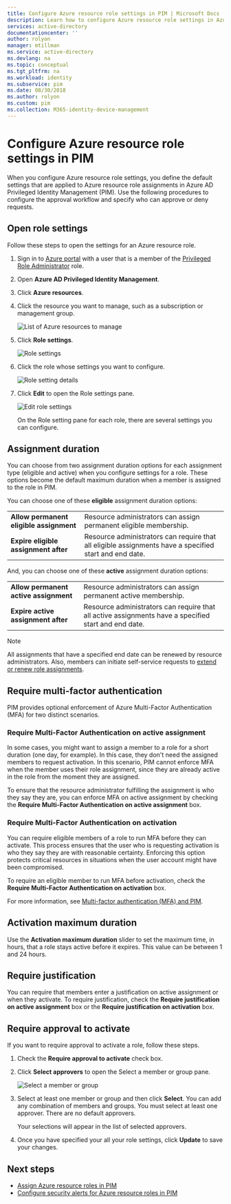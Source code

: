 ```yaml
---
title: Configure Azure resource role settings in PIM | Microsoft Docs
description: Learn how to configure Azure resource role settings in Azure AD Privileged Identity Management (PIM).
services: active-directory
documentationcenter: ''
author: rolyon
manager: mtillman
ms.service: active-directory
ms.devlang: na
ms.topic: conceptual
ms.tgt_pltfrm: na
ms.workload: identity
ms.subservice: pim
ms.date: 08/30/2018
ms.author: rolyon
ms.custom: pim
ms.collection: M365-identity-device-management
---
```


# Configure Azure resource role settings in PIM

When you configure Azure resource role settings, you define the default settings that are applied to Azure resource role assignments in Azure AD Privileged Identity Management (PIM). Use the following procedures to configure the approval workflow and specify who can approve or deny requests.

## Open role settings

Follow these steps to open the settings for an Azure resource role.

1. Sign in to [Azure portal](https://portal.azure.com/) with a user that is a member of the [Privileged Role Administrator](../users-groups-roles/directory-assign-admin-roles.md#privileged-role-administrator) role.

1. Open **Azure AD Privileged Identity Management**.

1. Click **Azure resources**.

1. Click the resource you want to manage, such as a subscription or management group.

    ![List of Azure resources to manage](./media/pim-resource-roles-configure-role-settings/resources-list.png)

1. Click **Role settings**.

    ![Role settings](./media/pim-resource-roles-configure-role-settings/resources-role-settings.png)

1. Click the role whose settings you want to configure.

    ![Role setting details](./media/pim-resource-roles-configure-role-settings/resources-role-setting-details.png)

1. Click **Edit** to open the Role settings pane.

    ![Edit role settings](./media/pim-resource-roles-configure-role-settings/resources-role-settings-edit.png)

    On the Role setting pane for each role, there are several settings you can configure.

## Assignment duration

You can choose from two assignment duration options for each assignment type (eligible and active) when you configure settings for a role. These options become the default maximum duration when a member is assigned to the role in PIM.

You can choose one of these **eligible** assignment duration options:

| | |
| --- | --- |
| **Allow permanent eligible assignment** | Resource administrators can assign permanent eligible membership. |
| **Expire eligible assignment after** | Resource administrators can require that all eligible assignments have a specified start and end date. |

And, you can choose one of these **active** assignment duration options:

| | |
| --- | --- |
| **Allow permanent active assignment** | Resource administrators can assign permanent active membership. |
| **Expire active assignment after** | Resource administrators can require that all active assignments have a specified start and end date. |

> [!NOTE] 
> All assignments that have a specified end date can be renewed by resource administrators. Also, members can initiate self-service requests to [extend or renew role assignments](pim-resource-roles-renew-extend.md).

## Require multi-factor authentication

PIM provides optional enforcement of Azure Multi-Factor Authentication (MFA) for two distinct scenarios.

### Require Multi-Factor Authentication on active assignment

In some cases, you might want to assign a member to a role for a short duration (one day, for example). In this case, they don't need the assigned members to request activation. In this scenario, PIM cannot enforce MFA when the member uses their role assignment, since they are already active in the role from the moment they are assigned.

To ensure that the resource administrator fulfilling the assignment is who they say they are, you can enforce MFA on active assignment by checking the **Require Multi-Factor Authentication on active assignment** box.

### Require Multi-Factor Authentication on activation

You can require eligible members of a role to run MFA before they can activate. This process ensures that the user who is requesting activation is who they say they are with reasonable certainty. Enforcing this option protects critical resources in situations when the user account might have been compromised.

To require an eligible member to run MFA before activation, check the **Require Multi-Factor Authentication on activation** box.

For more information, see [Multi-factor authentication (MFA) and PIM](pim-how-to-require-mfa.md).

## Activation maximum duration

Use the **Activation maximum duration** slider to set the maximum time, in hours, that a role stays active before it expires. This value can be between 1 and 24 hours.

## Require justification

You can require that members enter a justification on active assignment or when they activate. To require justification, check the **Require justification on active assignment** box or the **Require justification on activation** box.

## Require approval to activate

If you want to require approval to activate a role, follow these steps.

1. Check the **Require approval to activate** check box.

1. Click **Select approvers** to open the Select a member or group pane.

    ![Select a member or group](./media/pim-resource-roles-configure-role-settings/resources-role-settings-select-approvers.png)

1. Select at least one member or group and then click **Select**. You can add any combination of members and groups. You must select at least one approver. There are no default approvers.

    Your selections will appear in the list of selected approvers.

1. Once you have specified your all your role settings, click **Update** to save your changes.

## Next steps

- [Assign Azure resource roles in PIM](pim-resource-roles-assign-roles.md)
- [Configure security alerts for Azure resource roles in PIM](pim-resource-roles-configure-alerts.md)
